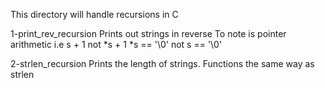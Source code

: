 This directory will handle recursions in C

1-print_rev_recursion
Prints out strings in reverse 
To note is pointer arithmetic i.e s + 1 not *s + 1
*s == '\0' not s == '\0'

2-strlen_recursion
Prints the length of strings.
Functions the same way as strlen
